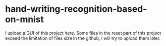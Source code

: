 # hand-writing-recognition-based-on-mnist
I upload a GUI of this project here. Some files in the reset part of this project exceed the limitation of files size in the github, I will try to upload them later.
